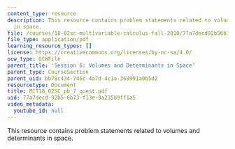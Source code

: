 ```yaml
---
content_type: resource
description: This resource contains problem statements related to volumes and determinants
  in space.
file: /courses/18-02sc-multivariable-calculus-fall-2010/77a7decd92b56b73f13e9a235b9ff1a5_MIT18_02SC_pb_7_quest.pdf
file_type: application/pdf
learning_resource_types: []
license: https://creativecommons.org/licenses/by-nc-sa/4.0/
ocw_type: OCWFile
parent_title: 'Session 6: Volumes and Determinants in Space'
parent_type: CourseSection
parent_uid: bb78c434-746c-4a7d-4c1a-369991a0b5d2
resourcetype: Document
title: MIT18_02SC_pb_7_quest.pdf
uid: 77a7decd-92b5-6b73-f13e-9a235b9ff1a5
video_metadata:
  youtube_id: null
---
```

This resource contains problem statements related to volumes and determinants in space.